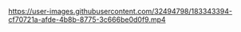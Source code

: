 

https://user-images.githubusercontent.com/32494798/183343394-cf70721a-afde-4b8b-8775-3c666be0d0f9.mp4

